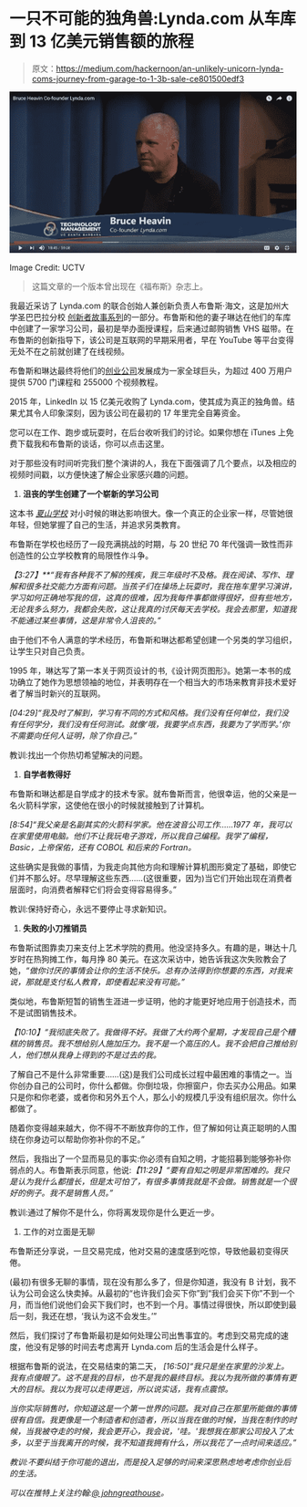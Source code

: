 # 一只不可能的独角兽:Lynda.com 从车库到 13 亿美元销售额的旅程

> 原文：<https://medium.com/hackernoon/an-unlikely-unicorn-lynda-coms-journey-from-garage-to-1-3b-sale-ce801500edf3>

![](img/dae1e03e1173087ef91d972fd108b77a.png)

Image Credit: UCTV

> 这篇文章的一个版本曾出现在《福布斯》杂志上。

我最近采访了 Lynda.com 的联合创始人兼创新负责人布鲁斯·海文，这是加州大学圣巴巴拉分校 [创新者故事系列](https://www.uctv.tv/innovator-stories/)的一部分。布鲁斯和他的妻子琳达在他们的车库中创建了一家学习公司，最初是举办面授课程，后来通过邮购销售 VHS 磁带。在布鲁斯的创新指导下，该公司是互联网的早期采用者，早在 YouTube 等平台变得无处不在之前就创建了在线视频。

布鲁斯和琳达最终将他们的[创业公司](https://hackernoon.com/tagged/startup)发展成为一家全球巨头，为超过 400 万用户提供 5700 门课程和 255000 个视频教程。

2015 年，LinkedIn 以 15 亿美元收购了 Lynda.com，使其成为真正的独角兽。结果尤其令人印象深刻，因为该公司在最初的 17 年里完全自筹资金。

您可以在工作、跑步或玩耍时，在后台收听我们的讨论。如果你想在 iTunes 上免费下载我和布鲁斯的谈话，你可以点击这里。

对于那些没有时间听完我们整个演讲的人，我在下面强调了几个要点，以及相应的视频时间戳，以方便快速了解企业家感兴趣的问题。

1.  **沮丧的学生创建了一个崭新的学习公司**

这本书 [*夏山学校*](http://www.amazon.com/Summerhill-School-New-View-Childhood/dp/0312141378/ref=sr_1_1?ie=UTF8&qid=1293237402&sr=8-1) 对小时候的琳达影响很大。像一个真正的企业家一样，尽管她很年轻，但她掌握了自己的生活，并追求另类教育。

布鲁斯在学校也经历了一段充满挑战的时期，与 20 世纪 70 年代强调一致性而非创造性的公立学校教育的局限性作斗争。

*【3:27】**“我有各种我不了解的残疾，我三年级时不及格。我在阅读、写作、理解和很多社交能力方面有问题。当孩子们在操场上玩耍时，我在拖车里学习演讲，学习如何正确地写我的信，这真的很难，因为我每件事都做得很好，但有些地方，无论我多么努力，我都会失败，这让我真的讨厌每天去学校。我会去那里，知道我不能通过某些事情，这是非常令人沮丧的。”*

由于他们不令人满意的学术经历，布鲁斯和琳达都希望创建一个另类的学习组织，让学生只对自己负责。

1995 年，琳达写了第一本关于网页设计的书,《设计网页图形》。她第一本书的成功确立了她作为思想领袖的地位，并表明存在一个相当大的市场来教育非技术爱好者了解当时新兴的互联网。

*[04:29]“我及时了解到，学习有不同的方式和风格。我们没有任何单位，我们没有任何学分，我们没有任何测试。就像‘哦，我要学点东西，我要为了学而学。’你不需要向任何人证明，除了你自己。”*

教训:找出一个你热切希望解决的问题。

1.  **自学者教得好**

布鲁斯和琳达都是自学成才的技术专家。就布鲁斯而言，他很幸运，他的父亲是一名火箭科学家，这使他在很小的时候就接触到了计算机。

*[8:54]“我父亲是名副其实的火箭科学家。他在波音公司工作……1977 年，我可以在家里使用电脑。他们不让我玩电子游戏，所以我自己编程。我学了编程，Basic，上帝保佑，还有 COBOL 和后来的 Fortran。*

这些确实是我做的事情，为我走向其他方向和理解计算机图形奠定了基础，即使它们并不那么好。尽早理解这些东西……(这很重要，因为)当它们开始出现在消费者层面时，向消费者解释它们将会变得容易得多。”

教训:保持好奇心，永远不要停止寻求新知识。

1.  **失败的小刀推销员**

布鲁斯试图靠卖刀来支付上艺术学院的费用。他没坚持多久。有趣的是，琳达十几岁时在热狗摊工作，每月挣 80 美元。在这次采访中，她告诉我这次失败教会了她，*“做你讨厌的事情会让你的生活不快乐。总有办法得到你想要的东西，对我来说，那就是支付私人教育，即使看起来没有可能。”*

类似地，布鲁斯短暂的销售生涯进一步证明，他的才能更好地应用于创造技术，而不是试图销售技术。

*【10:10】“我彻底失败了。我做得不好。我做了大约两个星期，才发现自己是个糟糕的销售员。我不想给别人施加压力。我不是一个高压的人。我不会把自己推给别人，他们想从我身上得到的不是过去的我。*

了解自己不是什么非常重要……(这)是我们公司成长过程中最困难的事情之一。当你创办自己的公司时，你什么都做。你倒垃圾，你擦窗户，你去买办公用品。如果只是你和你老婆，或者你和另外五个人，那么小的规模几乎没有组织层次。你什么都做了。

随着你变得越来越大，你不得不不断放弃你的工作，但了解如何让真正聪明的人围绕在你身边可以帮助你弥补你的不足。”

然后，我指出了一个显而易见的事实:你必须有自知之明，才能招募到能够弥补你弱点的人。布鲁斯表示同意，他说:*【11:29】“要有自知之明是非常困难的。我只是认为我什么都擅长，但是太可怕了，有很多事情我就是不会做。销售就是一个很好的例子。我不是销售人员。”*

教训:通过了解你不是什么，你将离发现你是什么更近一步。

1.  工作的对立面是无聊

布鲁斯还分享说，一旦交易完成，他对交易的速度感到吃惊，导致他最初变得厌倦。

(最初)有很多无聊的事情，现在没有那么多了，但是你知道，我没有 B 计划，我不认为公司会这么快卖掉。从最初的“也许我们会买下你”到“我们会买下你”不到一个月，而当他们说他们会买下我们时，也不到一个月。事情过得很快，所以即使到最后一刻，我还在想，‘我认为这不会发生。’”

然后，我们探讨了布鲁斯最初是如何处理公司出售事宜的。考虑到交易完成的速度，他没有足够的时间去考虑离开 Lynda.com 后的生活会是什么样子。

根据布鲁斯的说法，在交易结束的第二天， *[16:50]“我只是坐在家里的沙发上。我有点傻眼了。这不是我的目标，也不是我的最终目标。我以为我所做的事情有更大的目标。我以为我可以走得更远，所以说实话，我有点震惊。*

*当你实际销售时，你知道这是一个第一世界的问题。我对自己在那里所能做的事情很有自信。我更像是一个制造者和创造者，所以当我在做的时候，当我在制作的时候，当我被夺走的时候，我会更开心，我会说，'哇。'我想我在那家公司投入了太多，以至于当我离开的时候，我不知道我拥有什么，所以我花了一点时间来适应。”*

*教训:不要纠结于你可能的退出，而是投入足够的时间来深思熟虑地考虑你创业后的生活。*

*可以在推特上关注约翰:*[*@ johngreathouse*](https://twitter.com/#!/johngreathouse)*。*